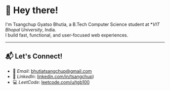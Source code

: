 # 👋 Hey there!

I'm Tsangchup Gyatso Bhutia, a B.Tech Computer Science student at **VIT Bhopal University*, India.  
I build fast, functional, and user-focused web experiences.


---

## 📬 Let's Connect!

- 📧 *Email*: bhutiatsangchup@gmail.com
- 💼 *LinkedIn*: [linkedin.com/in/tsangchup](https://www.linkedin.com/in/tsangchup/))
- 💻 *LeetCode*: [leetcode.com/u/tgb100](https://leetcode.com/u/tgb100/)
